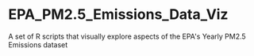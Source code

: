 EPA_PM2.5_Emissions_Data_Viz
============================

A set of R scripts that visually explore aspects of the EPA's Yearly PM2.5 Emissions dataset
